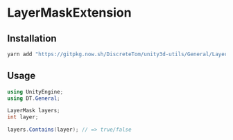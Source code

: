 # LayerMaskExtension

## Installation

```bash
yarn add "https://gitpkg.now.sh/DiscreteTom/unity3d-utils/General/LayerMaskExtension?main"
```

## Usage

```cs
using UnityEngine;
using DT.General;

LayerMask layers;
int layer;

layers.Contains(layer); // => true/false
```
